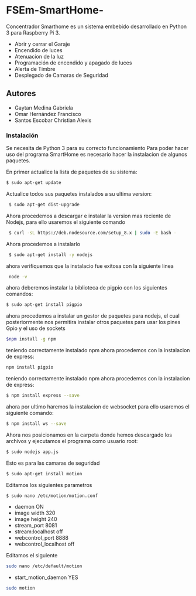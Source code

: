 # FSEm-SmartHome-
Concentrador Smarthome es un sistema embebido desarrollado en Python 3 para Raspberry Pi 3. 
- Abrir y cerrar el Garaje
- Encendido de luces
- Atenuacion de la luz
- Programación de encendido y apagado de luces
- Alerta de Timbre
- Desplegado de Camaras de Seguridad
 
## Autores
- Gaytan Medina Gabriela
- Omar Hernández Francisco
- Santos Escobar Christian Alexis
  
  
### Instalación
Se necesita de Python 3 para su correcto funcionamiento
Para poder hacer uso del programa SmartHome es necesario hacer la instalacion de algunos paquetes.

En primer actualice la lista de paquetes de su sistema:
```sh
$ sudo apt-get update
```
Actualice todos sus paquetes instalados a su ultima version:
```sh
 $ sudo apt-get dist-upgrade
```
Ahora procedemos a descargar e instalar la version mas reciente de Nodejs, para ello usaremos el siguiente comando
```sh
 $ curl -sL https://deb.nodesource.com/setup_8.x | sudo -E bash -
 ```
Ahora procedemos a instalarlo
```sh
 $ sudo apt-get install -y nodejs
```
ahora verifiquemos que la instalacio fue exitosa con la siguiente linea
```sh
 node -v
```
ahora deberemos instalar la biblioteca de pigpio con los siguientes comandos:
```sh
$ sudo apt-get install pigpio
``````
ahora procedemos a instalar un gestor de paquetes para nodejs, el cual posteriormente nos
permitira instalar otros paquetes para usar los pines Gpio y el uso de sockets
```sh
$npm install -g npm
```
teniendo correctamente instalado npm ahora procedemos con la instalacion de express:
```sh
npm install pigpio
```
teniendo correctamente instalado npm ahora procedemos con la instalacion de express:
```sh
$ npm install express --save
```
ahora por ultimo haremos la instalacion de websocket para ello usaremos el siguiente comando:
```sh
$ npm install ws --save
```
Ahora nos posicionamos en la carpeta donde hemos descargado los archivos y ejecutamos el programa 
como usuario root:
```sh
$ sudo nodejs app.js
```
Esto es para las camaras de seguridad
```sh
$ sudo apt-get install motion
```
Editamos los siguientes parametros 
```sh
$ sudo nano /etc/motion/motion.conf
```

- daemon ON
- image width 320
- image height 240
- stream_port 8081
- stream:localhost off
- webcontrol_port 8888
- webcontrol_localhost off

Editamos el siguiente
```sh
sudo nano /etc/default/motion
```
- start_motion_daemon YES

```sh
sudo motion
```



